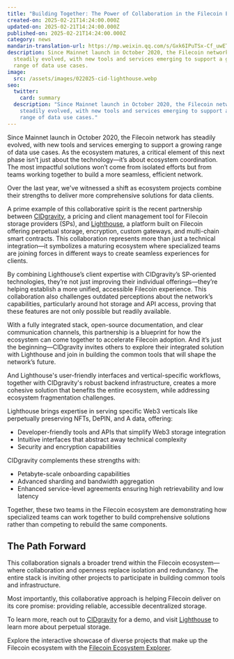 ```yaml
---
title: "Building Together: The Power of Collaboration in the Filecoin Ecosystem"
created-on: 2025-02-21T14:24:00.000Z
updated-on: 2025-02-21T14:24:00.000Z
published-on: 2025-02-21T14:24:00.000Z
category: news
mandarin-translation-url: https://mp.weixin.qq.com/s/Gxk6IPuTSx-Cf_uwETTLOA?token=519016850&lang=zh_CN
description: Since Mainnet launch in October 2020, the Filecoin network has
  steadily evolved, with new tools and services emerging to support a growing
  range of data use cases.
image:
  src: /assets/images/022025-cid-lighthouse.webp
seo:
  twitter:
    card: summary
  description: "Since Mainnet launch in October 2020, the Filecoin network has
    steadily evolved, with new tools and services emerging to support a growing
    range of data use cases."
---
```


Since Mainnet launch in October 2020, the Filecoin network has steadily evolved, with new tools and services emerging to support a growing range of data use cases. As the ecosystem matures, a critical element of this next phase isn’t just about the technology—it’s about ecosystem coordination. The most impactful solutions won’t come from isolated efforts but from teams working together to build a more seamless, efficient network.

Over the last year, we've witnessed a shift as ecosystem projects combine their strengths to deliver more comprehensive solutions for data clients.

A prime example of this collaborative spirit is the recent partnership between [CIDgravity](/ecosystem-explorer/cidgravity), a pricing and client management tool for Filecoin storage providers (SPs), and [Lighthouse](/ecosystem-explorer/lighthouse), a platform built on Filecoin offering perpetual storage, encryption, custom gateways, and multi-chain smart contracts. This collaboration represents more than just a technical integration—it symbolizes a maturing ecosystem where specialized teams are joining forces in different ways to create seamless experiences for clients. 

By combining Lighthouse’s client expertise with CIDgravity’s SP-oriented technologies, they’re not just improving their individual offerings—they’re helping establish a more unified, accessible Filecoin experience. This collaboration also challenges outdated perceptions about the network’s capabilities, particularly around hot storage and API access, proving that these features are not only possible but readily available.

With a fully integrated stack, open-source documentation, and clear communication channels, this partnership is a blueprint for how the ecosystem can come together to accelerate Filecoin adoption. And it’s just the beginning—CIDgravity invites others to explore their integrated solution with Lighthouse and join in building the common tools that will shape the network’s future.

And Lighthouse's user-friendly interfaces and vertical-specific workflows, together with CIDgravity's robust backend infrastructure, creates a more cohesive solution that benefits the entire ecosystem, while addressing ecosystem fragmentation challenges. 

Lighthouse brings expertise in serving specific Web3 verticals like perpetually preserving NFTs, DePIN, and A data, offering:

- Developer-friendly tools and APIs that simplify Web3 storage integration
- Intuitive interfaces that abstract away technical complexity
- Security and encryption capabilities

CIDgravity complements these strengths with:

- Petabyte-scale onboarding capabilities
- Advanced sharding and bandwidth aggregation
- Enhanced service-level agreements ensuring high retrievability and low latency

Together, these two teams in the Filecoin ecosystem are demonstrating how specialized teams can work together to build comprehensive solutions rather than competing to rebuild the same components.

## The Path Forward

This collaboration signals a broader trend within the Filecoin ecosystem—where collaboration and openness replace isolation and redundancy. The entire stack is inviting other projects to participate in building common tools and infrastructure.

Most importantly, this collaborative approach is helping Filecoin deliver on its core promise: providing reliable, accessible decentralized storage.

To learn more, reach out to [CIDgravity](https://www.cidgravity.com/contact) for a demo, and visit [Lighthouse](https://lighthouse.storage/) to learn more about perpetual storage. 

Explore the interactive showcase of diverse projects that make up the Filecoin ecosystem with the [Filecoin Ecosystem Explorer](/ecosystem-explorer).

